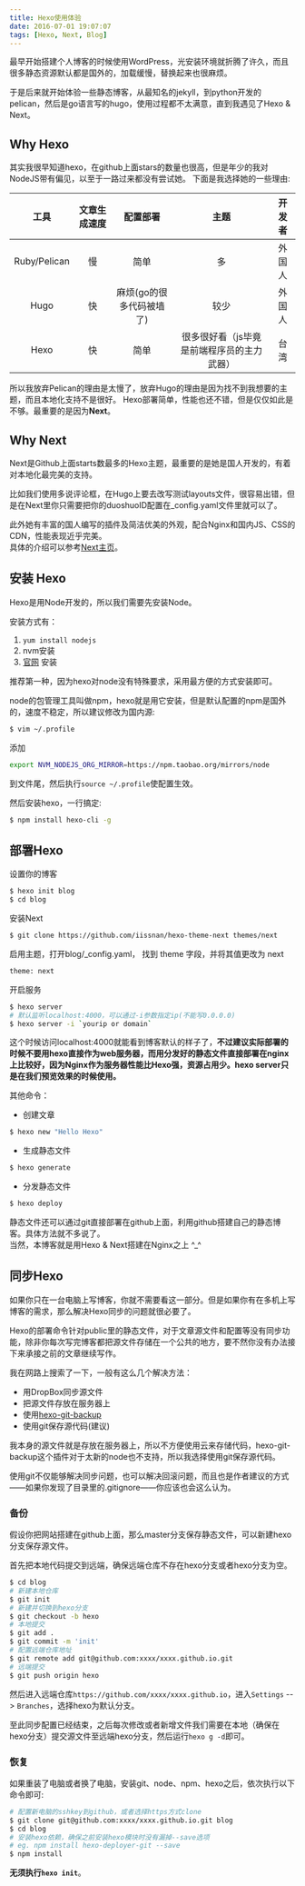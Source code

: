 ```yaml
---
title: Hexo使用体验
date: 2016-07-01 19:07:07
tags: [Hexo, Next, Blog]
---
```



最早开始搭建个人博客的时候使用WordPress，光安装环境就折腾了许久，而且很多静态资源默认都是国外的，加载缓慢，替换起来也很麻烦。

于是后来就开始体验一些静态博客，从最知名的jekyll，到python开发的pelican，然后是go语言写的hugo，使用过程都不太满意，直到我遇见了Hexo & Next。
<!-- more -->
## Why Hexo

其实我很早知道hexo，在github上面stars的数量也很高，但是年少的我对NodeJS带有偏见，以至于一路过来都没有尝试她。
下面是我选择她的一些理由:

| 工具      | 文章生成速度  | 配置部署 | 主题 | 开发者 |
| :------: | :---: | :---: | :---: | :---:|
| Ruby/Pelican  | 慢 |  简单    | 多 | 外国人 |
| Hugo    | 快   |  麻烦(go的很多代码被墙了) | 较少| 外国人|
| Hexo     | 快   |  简单  | 很多很好看（js毕竟是前端程序员的主力武器）| 台湾

所以我放弃Pelican的理由是太慢了，放弃Hugo的理由是因为找不到我想要的主题，而且本地化支持不是很好。
Hexo部署简单，性能也还不错，但是仅仅如此是不够。最重要的是因为**Next**。

## Why Next

Next是Github上面starts数最多的Hexo主题，最重要的是她是国人开发的，有着对本地化最完美的支持。

比如我们使用多说评论框，在Hugo上要去改写测试layouts文件，很容易出错，但是在Next里你只需要把你的duoshuoID配置在\_config.yaml文件里就可以了。  

此外她有丰富的国人编写的插件及简洁优美的外观，配合Nginx和国内JS、CSS的CDN，性能表现近乎完美。  
具体的介绍可以参考[Next主页](http://theme-next.iissnan.com/)。

## 安装 Hexo

Hexo是用Node开发的，所以我们需要先安装Node。  

安装方式有：

1. `yum install nodejs`  
2. nvm安装
3. [官网](https://nodejs.org/en/download/) 安装

推荐第一种，因为hexo对node没有特殊要求，采用最方便的方式安装即可。

node的包管理工具叫做npm，hexo就是用它安装，但是默认配置的npm是国外的，速度不稳定，所以建议修改为国内源:

```bash
$ vim ~/.profile
```

添加

```bash
export NVM_NODEJS_ORG_MIRROR=https://npm.taobao.org/mirrors/node
```

到文件尾，然后执行`source ~/.profile`使配置生效。

然后安装hexo，一行搞定:
```bash
$ npm install hexo-cli -g
```

## 部署Hexo

设置你的博客
```bash
$ hexo init blog
$ cd blog
```

安装Next
```bash
$ git clone https://github.com/iissnan/hexo-theme-next themes/next
```

启用主题，打开blog/\_config.yaml， 找到 theme 字段，并将其值更改为 next
```bash
theme: next
```

开启服务
```bash
$ hexo server
# 默认监听localhost:4000，可以通过-i参数指定ip(不能写0.0.0.0)
$ hexo server -i `yourip or domain`
```
这个时候访问localhost:4000就能看到博客默认的样子了，**不过建议实际部署的时候不要用hexo直接作为web服务器，而用分发好的静态文件直接部署在nginx上比较好，因为Nginx作为服务器性能比Hexo强，资源占用少。hexo server只是在我们预览效果的时候使用。**

其他命令：

- 创建文章
```bash
$ hexo new "Hello Hexo"
```

- 生成静态文件
```bash
$ hexo generate
```

- 分发静态文件
```bash
$ hexo deploy
```

静态文件还可以通过git直接部署在github上面，利用github搭建自己的静态博客。具体方法就不多说了。  
当然，本博客就是用Hexo & Next搭建在Nginx之上 ^\_^

## 同步Hexo

如果你只在一台电脑上写博客，你就不需要看这一部分。但是如果你有在多机上写博客的需求，那么解决Hexo同步的问题就很必要了。

Hexo的部署命令针对public里的静态文件，对于文章源文件和配置等没有同步功能，除非你每次写完博客都把源文件存储在一个公共的地方，要不然你没有办法接下来承接之前的文章继续写作。

我在网路上搜索了一下，一般有这么几个解决方法：

- 用DropBox同步源文件
- 把源文件存放在服务器上
- 使用[hexo-git-backup](https://github.com/coneycode/hexo-git-backup)
- 使用git保存源代码(建议)

我本身的源文件就是存放在服务器上，所以不方便使用云来存储代码，hexo-git-backup这个插件对于太新的node也不支持，所以我选择使用git保存源代码。

使用git不仅能够解决同步问题，也可以解决回滚问题，而且也是作者建议的方式——如果你发现了目录里的.gitignore——你应该也会这么认为。

### 备份

假设你把网站搭建在github上面，那么master分支保存静态文件，可以新建hexo分支保存源文件。

首先把本地代码提交到远端，确保远端仓库不存在hexo分支或者hexo分支为空。
```bash
$ cd blog
# 新建本地仓库
$ git init
# 新建并切换到hexo分支
$ git checkout -b hexo
# 本地提交
$ git add .
$ git commit -m 'init'
# 配置远端仓库地址
$ git remote add git@github.com:xxxx/xxxx.github.io.git
# 远端提交
$ git push origin hexo
```

然后进入远端仓库`https://github.com/xxxx/xxxx.github.io`，进入`Settings` --> `Branches`，选择hexo为默认分支。

至此同步配置已经结束，之后每次修改或者新增文件我们需要在本地（确保在hexo分支）提交源文件至远端hexo分支，然后运行`hexo g -d`即可。

### 恢复

如果重装了电脑或者换了电脑，安装git、node、npm、hexo之后，依次执行以下命令即可:
```bash
# 配置新电脑的sshkey到github，或者选择https方式clone
$ git clone git@github.com:xxxx/xxxx.github.io.git blog
$ cd blog
# 安装hexo依赖，确保之前安装hexo模块时没有漏掉--save选项
# eg. npm install hexo-deployer-git --save
$ npm install
```
**无须执行`hexo init`**。